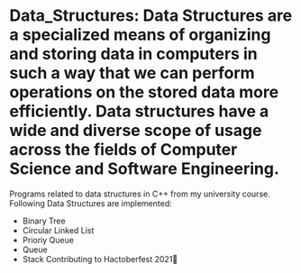 # Data_Structures: Data Structures are a specialized means of organizing and storing data in computers in such a way that we can perform operations on the stored data more efficiently. Data structures have a wide and diverse scope of usage across the fields of Computer Science and Software Engineering.
Programs related to data structures in C++ from my university course.
 Following Data Structures are implemented:
* Binary Tree
* Circular Linked List 
* Prioriy Queue
* Queue
* Stack
Contributing to Hactoberfest 2021🖤
